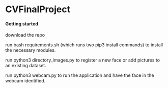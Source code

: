 # CVFinalProject

#### Getting started
download the repo

run bash requirements.sh (which runs two pip3 install commands) to install the necessary modules.

run python3 directory_images.py to register a new face or add pictures to an existing dataset.

run python3 webcam.py to run the application and have the face in the webcam identified.
